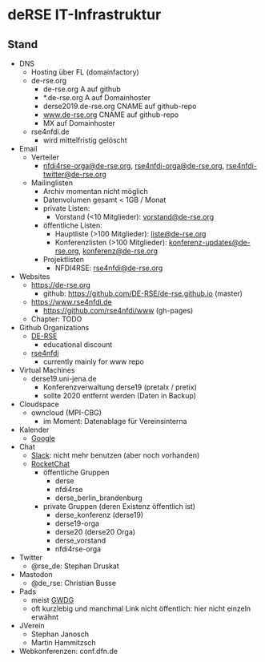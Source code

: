 # deRSE IT-Infrastruktur

## Stand

- DNS
    - Hosting über FL (domainfactory)
    - de-rse.org
        - de-rse.org A auf github
        - *.de-rse.org A auf Domainhoster
        - derse2019.de-rse.org CNAME auf github-repo
        - www.de-rse.org CNAME auf github-repo
        - MX auf Domainhoster
    - rse4nfdi.de
        - wird mittelfristig gelöscht
- Email
    - Verteiler
        - nfdi4rse-orga@de-rse.org, rse4nfdi-orga@de-rse.org, rse4nfdi-twitter@de-rse.org
    - Mailinglisten
        - Archiv momentan nicht möglich
        - Datenvolumen gesamt < 1GB / Monat
        - private Listen:
            - Vorstand (<10 Mitglieder): vorstand@de-rse.org
        - öffentliche Listen:
            - Hauptliste (>100 Mitglieder): liste@de-rse.org
            - Konferenzlisten (>100 Mitglieder): konferenz-updates@de-rse.org, konferenz@de-rse.org
        - Projektlisten
            - NFDI4RSE: rse4nfdi@de-rse.org
- Websites
    - https://de-rse.org
        - github: https://github.com/DE-RSE/de-rse.github.io (master)
    - https://www.rse4nfdi.de
        - https://github.com/rse4nfdi/www (gh-pages)
    - Chapter: TODO
- Github Organizations
    - [DE-RSE](https://github.com/orgs/DE-RSE/dashboard)
        - educational discount
    - [rse4nfdi](https://github.com/orgs/rse4nfdi/dashboard)
        - currently mainly for www repo
- Virtual Machines
    - derse19.uni-jena.de
        - Konferenzverwaltung derse19 (pretalx / pretix)
        - sollte 2020  entfernt werden (Daten in Backup)
- Cloudspace
    - owncloud (MPI-CBG) 
        - im Moment: Datenablage für Vereinsinterna
- Kalender
    - [Google](deRSE@calender.google.com)
- Chat
    - [Slack](de-rse): nicht mehr benutzen (aber noch vorhanden)
    - [RocketChat](https://chat.gwdg.de)
        - öffentliche Gruppen
            - derse
            - nfdi4rse
            - derse_berlin_brandenburg
        - private Gruppen (deren Existenz öffentlich ist)
            - derse_konferenz (derse19)
            - derse19-orga
            - derse20 (derse20 Orga)
            - derse_vorstand
            - nfdi4rse-orga
- Twitter
    - @rse_de: Stephan Druskat
- Mastodon
    - @de_rse: Christian Busse
- Pads
    - meist [GWDG](https://pad.gwdg.de/)
    - oft kurzlebig und manchmal Link nicht öffentlich: hier nicht einzeln erwähnt
- JVerein
    - Stephan Janosch
    - Martin Hammitzsch
- Webkonferenzen: conf.dfn.de

